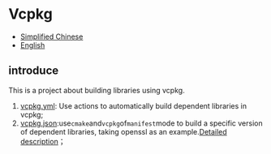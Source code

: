 # Vcpkg

-   [Simplified Chinese](README.md)
-   [English](README.en.md)

## introduce

This is a project about building libraries using vcpkg.

1.  [vcpkg.yml](.github/workflows/vcpkg.yml): Use actions to automatically build dependent libraries in vcpkg;
2.  [vcpkg.json](vcpkg.json):use`cmake`and`vcpkg`of`manifest`mode to build a specific version of dependent libraries, taking openssl as an example.[Detailed description](https://realchuan.github.io/2023/11/29/Vcpkg-manifest-%E7%AE%80%E5%8D%95%E4%BB%8B%E7%BB%8D/)；
